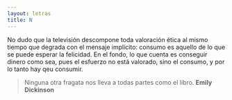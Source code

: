 ```yaml
---
layout: letras
title: N
---
```


No dudo que la televisión descompone toda
valoración ética al mismo tiempo que
degrada con el mensaje implícito: consumo
es aquello de lo que se puede esperar la felicidad. En
el fondo, lo que cuenta  es conseguir dinero como sea,
pues el esfuerzo no está valorado, sino el consumo, y
por lo tanto hay qeu consumir.

>Ninguna otra fragata nos lleva a todas partes como el libro.
>**Emily Dickinson**


